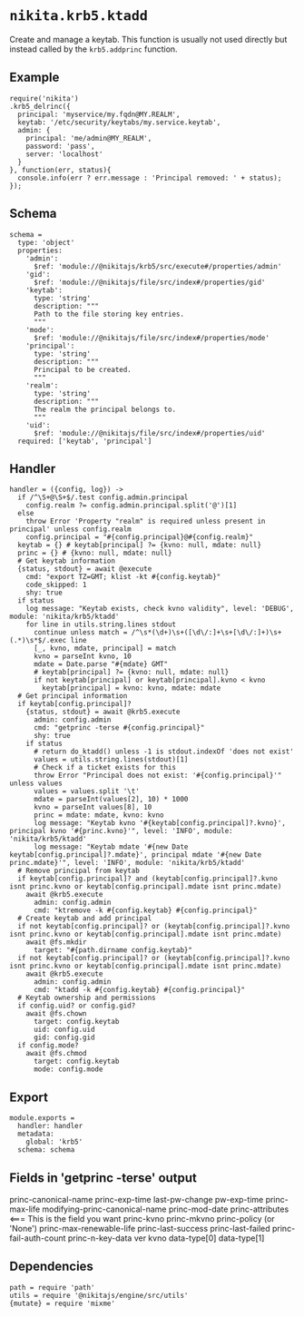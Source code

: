 
# `nikita.krb5.ktadd`

Create and manage a keytab. This function is usually not used directly but instead
called by the `krb5.addprinc` function.

## Example

```
require('nikita')
.krb5_delrinc({
  principal: 'myservice/my.fqdn@MY.REALM',
  keytab: '/etc/security/keytabs/my.service.keytab',
  admin: {
    principal: 'me/admin@MY_REALM',
    password: 'pass',
    server: 'localhost'
  }
}, function(err, status){
  console.info(err ? err.message : 'Principal removed: ' + status);
});
```

## Schema

    schema =
      type: 'object'
      properties:
        'admin':
          $ref: 'module://@nikitajs/krb5/src/execute#/properties/admin'
        'gid':
          $ref: 'module://@nikitajs/file/src/index#/properties/gid'
        'keytab':
          type: 'string'
          description: """
          Path to the file storing key entries.
          """
        'mode':
          $ref: 'module://@nikitajs/file/src/index#/properties/mode'
        'principal':
          type: 'string'
          description: """
          Principal to be created.
          """
        'realm':
          type: 'string'
          description: """
          The realm the principal belongs to.
          """
        'uid':
          $ref: 'module://@nikitajs/file/src/index#/properties/uid'
      required: ['keytab', 'principal']

## Handler

    handler = ({config, log}) ->
      if /^\S+@\S+$/.test config.admin.principal
        config.realm ?= config.admin.principal.split('@')[1]
      else
        throw Error 'Property "realm" is required unless present in principal' unless config.realm
        config.principal = "#{config.principal}@#{config.realm}"
      keytab = {} # keytab[principal] ?= {kvno: null, mdate: null}
      princ = {} # {kvno: null, mdate: null}
      # Get keytab information
      {status, stdout} = await @execute
        cmd: "export TZ=GMT; klist -kt #{config.keytab}"
        code_skipped: 1
        shy: true
      if status
        log message: "Keytab exists, check kvno validity", level: 'DEBUG', module: 'nikita/krb5/ktadd'
        for line in utils.string.lines stdout
          continue unless match = /^\s*(\d+)\s+([\d\/:]+\s+[\d\/:]+)\s+(.*)\s*$/.exec line
          [_, kvno, mdate, principal] = match
          kvno = parseInt kvno, 10
          mdate = Date.parse "#{mdate} GMT"
          # keytab[principal] ?= {kvno: null, mdate: null}
          if not keytab[principal] or keytab[principal].kvno < kvno
            keytab[principal] = kvno: kvno, mdate: mdate
      # Get principal information
      if keytab[config.principal]?
        {status, stdout} = await @krb5.execute
          admin: config.admin
          cmd: "getprinc -terse #{config.principal}"
          shy: true
        if status
          # return do_ktadd() unless -1 is stdout.indexOf 'does not exist'
          values = utils.string.lines(stdout)[1]
          # Check if a ticket exists for this
          throw Error "Principal does not exist: '#{config.principal}'" unless values
          values = values.split '\t'
          mdate = parseInt(values[2], 10) * 1000
          kvno = parseInt values[8], 10
          princ = mdate: mdate, kvno: kvno
          log message: "Keytab kvno '#{keytab[config.principal]?.kvno}', principal kvno '#{princ.kvno}'", level: 'INFO', module: 'nikita/krb5/ktadd'
          log message: "Keytab mdate '#{new Date keytab[config.principal]?.mdate}', principal mdate '#{new Date princ.mdate}'", level: 'INFO', module: 'nikita/krb5/ktadd'
      # Remove principal from keytab
      if keytab[config.principal]? and (keytab[config.principal]?.kvno isnt princ.kvno or keytab[config.principal].mdate isnt princ.mdate)
        await @krb5.execute
          admin: config.admin
          cmd: "ktremove -k #{config.keytab} #{config.principal}"
      # Create keytab and add principal
      if not keytab[config.principal]? or (keytab[config.principal]?.kvno isnt princ.kvno or keytab[config.principal].mdate isnt princ.mdate)
        await @fs.mkdir
          target: "#{path.dirname config.keytab}"
      if not keytab[config.principal]? or (keytab[config.principal]?.kvno isnt princ.kvno or keytab[config.principal].mdate isnt princ.mdate)
        await @krb5.execute
          admin: config.admin
          cmd: "ktadd -k #{config.keytab} #{config.principal}"
      # Keytab ownership and permissions
      if config.uid? or config.gid?
        await @fs.chown
          target: config.keytab
          uid: config.uid
          gid: config.gid
      if config.mode?
        await @fs.chmod
          target: config.keytab
          mode: config.mode

## Export

    module.exports =
      handler: handler
      metadata:
        global: 'krb5'
      schema: schema

## Fields in 'getprinc -terse' output

princ-canonical-name
princ-exp-time
last-pw-change
pw-exp-time
princ-max-life
modifying-princ-canonical-name
princ-mod-date
princ-attributes <=== This is the field you want
princ-kvno
princ-mkvno
princ-policy (or 'None')
princ-max-renewable-life
princ-last-success
princ-last-failed
princ-fail-auth-count
princ-n-key-data
ver
kvno
data-type[0]
data-type[1]

## Dependencies

    path = require 'path'
    utils = require '@nikitajs/engine/src/utils'
    {mutate} = require 'mixme'
